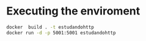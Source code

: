 # Executing the enviroment

```bash
docker  build . -t estudandohttp
docker run -d -p 5001:5001 estudandohttp
```
